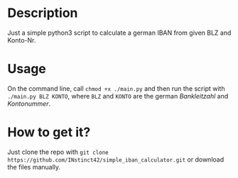 # Description
Just a simple python3 script to calculate a german IBAN from given BLZ and Konto-Nr.

# Usage
On the command line, call `chmod +x ./main.py` and then run the script with `./main.py BLZ KONTO`,
where `BLZ` and `KONTO` are the german _Bankleitzahl_ and _Kontonummer_.

# How to get it?
Just clone the repo with `git clone https://github.com/INstinct42/simple_iban_calculator.git` or download the files manually.
